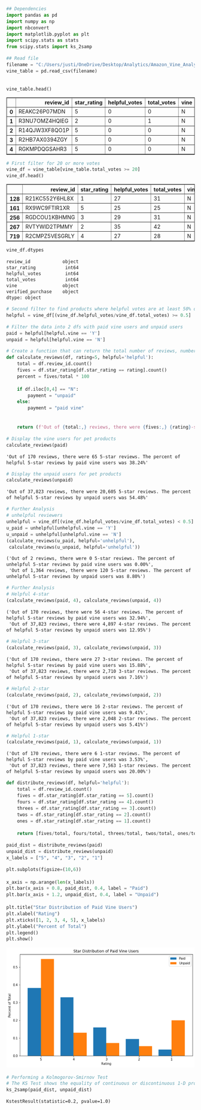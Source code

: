 ```python
## Dependencies
import pandas as pd
import numpy as np
import nbconvert
import matplotlib.pyplot as plt
import scipy.stats as stats
from scipy.stats import ks_2samp
```


```python
## Read file
filename = "C:/Users/justi/OneDrive/Desktop/Analytics/Amazon_Vine_Analysis/vine_table.csv"
vine_table = pd.read_csv(filename)



```


```python
vine_table.head()
```




<div>
<style scoped>
    .dataframe tbody tr th:only-of-type {
        vertical-align: middle;
    }

    .dataframe tbody tr th {
        vertical-align: top;
    }

    .dataframe thead th {
        text-align: right;
    }
</style>
<table border="1" class="dataframe">
  <thead>
    <tr style="text-align: right;">
      <th></th>
      <th>review_id</th>
      <th>star_rating</th>
      <th>helpful_votes</th>
      <th>total_votes</th>
      <th>vine</th>
      <th>verified_purchase</th>
    </tr>
  </thead>
  <tbody>
    <tr>
      <th>0</th>
      <td>REAKC26P07MDN</td>
      <td>5</td>
      <td>0</td>
      <td>0</td>
      <td>N</td>
      <td>Y</td>
    </tr>
    <tr>
      <th>1</th>
      <td>R3NU7OMZ4HQIEG</td>
      <td>2</td>
      <td>0</td>
      <td>1</td>
      <td>N</td>
      <td>Y</td>
    </tr>
    <tr>
      <th>2</th>
      <td>R14QJW3XF8QO1P</td>
      <td>5</td>
      <td>0</td>
      <td>0</td>
      <td>N</td>
      <td>Y</td>
    </tr>
    <tr>
      <th>3</th>
      <td>R2HB7AX0394ZGY</td>
      <td>5</td>
      <td>0</td>
      <td>0</td>
      <td>N</td>
      <td>Y</td>
    </tr>
    <tr>
      <th>4</th>
      <td>RGKMPDQGSAHR3</td>
      <td>5</td>
      <td>0</td>
      <td>0</td>
      <td>N</td>
      <td>Y</td>
    </tr>
  </tbody>
</table>
</div>




```python
# First filter for 20 or more votes
vine_df = vine_table[vine_table.total_votes >= 20]
vine_df.head()
```




<div>
<style scoped>
    .dataframe tbody tr th:only-of-type {
        vertical-align: middle;
    }

    .dataframe tbody tr th {
        vertical-align: top;
    }

    .dataframe thead th {
        text-align: right;
    }
</style>
<table border="1" class="dataframe">
  <thead>
    <tr style="text-align: right;">
      <th></th>
      <th>review_id</th>
      <th>star_rating</th>
      <th>helpful_votes</th>
      <th>total_votes</th>
      <th>vine</th>
      <th>verified_purchase</th>
    </tr>
  </thead>
  <tbody>
    <tr>
      <th>128</th>
      <td>R21KC552Y6HL8X</td>
      <td>1</td>
      <td>27</td>
      <td>31</td>
      <td>N</td>
      <td>Y</td>
    </tr>
    <tr>
      <th>161</th>
      <td>RX9WC9FTIR1XR</td>
      <td>5</td>
      <td>25</td>
      <td>25</td>
      <td>N</td>
      <td>Y</td>
    </tr>
    <tr>
      <th>256</th>
      <td>RGDCOU1KBHMNG</td>
      <td>3</td>
      <td>29</td>
      <td>31</td>
      <td>N</td>
      <td>Y</td>
    </tr>
    <tr>
      <th>267</th>
      <td>RVTYWID2TPMMY</td>
      <td>2</td>
      <td>35</td>
      <td>42</td>
      <td>N</td>
      <td>Y</td>
    </tr>
    <tr>
      <th>719</th>
      <td>R2CMPZ5VESGRLY</td>
      <td>4</td>
      <td>27</td>
      <td>28</td>
      <td>N</td>
      <td>Y</td>
    </tr>
  </tbody>
</table>
</div>




```python
vine_df.dtypes
```




    review_id            object
    star_rating           int64
    helpful_votes         int64
    total_votes           int64
    vine                 object
    verified_purchase    object
    dtype: object




```python
# Second filter to find products where helpful votes are at least 50% of total
helpful = vine_df[(vine_df.helpful_votes/vine_df.total_votes) >= 0.5]

```


```python
# Filter the data into 2 dfs with paid vine users and unpaid users
paid = helpful[helpful.vine == 'Y']
unpaid = helpful[helpful.vine == 'N']

```


```python
# Create a function that can return the total number of reviews, number of 5-star reviews and percentage of 5-star reviews for users
def calculate_reviews(df, rating=5, helpful='helpful'):
    total = df.review_id.count()
    fives = df.star_rating[df.star_rating == rating].count()
    percent = fives/total * 100
    
    if df.iloc[0,4] == "N":
        payment = "unpaid"
    else:
        payment = "paid vine"
     

    return (f'Out of {total:,} reviews, there were {fives:,} {rating}-star reviews. The percent of {helpful} 5-star reviews by {payment} users was {percent:.2f}%')

```


```python
# Display the vine users for pet products
calculate_reviews(paid)

```




    'Out of 170 reviews, there were 65 5-star reviews. The percent of helpful 5-star reviews by paid vine users was 38.24%'




```python
# Display the unpaid users for pet products
calculate_reviews(unpaid)
```




    'Out of 37,823 reviews, there were 20,605 5-star reviews. The percent of helpful 5-star reviews by unpaid users was 54.48%'




```python
# Further Analysis
# unhelpful reviewers
unhelpful = vine_df[(vine_df.helpful_votes/vine_df.total_votes) < 0.5]
u_paid = unhelpful[unhelpful.vine == 'Y']
u_unpaid = unhelpful[unhelpful.vine == 'N']
(calculate_reviews(u_paid, helpful='unhelpful'),
 calculate_reviews(u_unpaid, helpful='unhelpful'))

```




    ('Out of 2 reviews, there were 0 5-star reviews. The percent of unhelpful 5-star reviews by paid vine users was 0.00%',
     'Out of 1,364 reviews, there were 120 5-star reviews. The percent of unhelpful 5-star reviews by unpaid users was 8.80%')




```python
# Further Analysis
# Helpful 4-star
(calculate_reviews(paid, 4), calculate_reviews(unpaid, 4))
```




    ('Out of 170 reviews, there were 56 4-star reviews. The percent of helpful 5-star reviews by paid vine users was 32.94%',
     'Out of 37,823 reviews, there were 4,897 4-star reviews. The percent of helpful 5-star reviews by unpaid users was 12.95%')




```python
# Helpful 3-star
(calculate_reviews(paid, 3), calculate_reviews(unpaid, 3))
```




    ('Out of 170 reviews, there were 27 3-star reviews. The percent of helpful 5-star reviews by paid vine users was 15.88%',
     'Out of 37,823 reviews, there were 2,710 3-star reviews. The percent of helpful 5-star reviews by unpaid users was 7.16%')




```python
# Helpful 2-star
(calculate_reviews(paid, 2), calculate_reviews(unpaid, 2))

```




    ('Out of 170 reviews, there were 16 2-star reviews. The percent of helpful 5-star reviews by paid vine users was 9.41%',
     'Out of 37,823 reviews, there were 2,048 2-star reviews. The percent of helpful 5-star reviews by unpaid users was 5.41%')




```python
# Helpful 1-star
(calculate_reviews(paid, 1), calculate_reviews(unpaid, 1))
```




    ('Out of 170 reviews, there were 6 1-star reviews. The percent of helpful 5-star reviews by paid vine users was 3.53%',
     'Out of 37,823 reviews, there were 7,563 1-star reviews. The percent of helpful 5-star reviews by unpaid users was 20.00%')




```python
def distribute_reviews(df, helpful='helpful'):
    total = df.review_id.count()
    fives = df.star_rating[df.star_rating == 5].count()
    fours = df.star_rating[df.star_rating == 4].count()
    threes = df.star_rating[df.star_rating == 3].count()
    twos = df.star_rating[df.star_rating == 2].count()
    ones = df.star_rating[df.star_rating == 1].count()

    return [fives/total, fours/total, threes/total, twos/total, ones/total]
```


```python
paid_dist = distribute_reviews(paid)
unpaid_dist = distribute_reviews(unpaid)
x_labels = ["5", "4", "3", "2", "1"]
```


```python
plt.subplots(figsize=(10,6))

x_axis = np.arange(len(x_labels))
plt.bar(x_axis + 0.8, paid_dist, 0.4, label = "Paid")
plt.bar(x_axis + 1.2, unpaid_dist, 0.4, label = "Unpaid")

plt.title("Star Distribution of Paid Vine Users")
plt.xlabel("Rating")
plt.xticks([1, 2, 3, 4, 5], x_labels)
plt.ylabel("Percent of Total")
plt.legend()
plt.show()
```


    
![png](Vine_Review_Analysis_files/Vine_Review_Analysis_17_0.png)
    



```python
# Performing a Kolmogorov-Smirnov Test
# The KS Test shows the equality of continuous or discontinuous 1-D probability distributions to compare (in this case) 2 samples, answering whether 2 samples could have come from the same data distribution. 
ks_2samp(paid_dist, unpaid_dist)

```




    KstestResult(statistic=0.2, pvalue=1.0)


